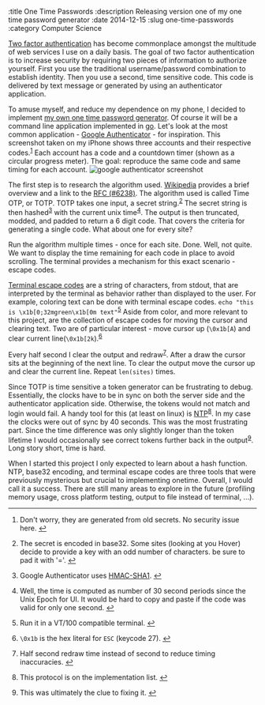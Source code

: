 :title One Time Passwords
:description Releasing version one of my one time password generator
:date 2014-12-15
:slug one-time-passwords
:category Computer Science


<p><a href="http://en.wikipedia.org/wiki/Two_factor_authentication">Two factor authentication</a> has become commonplace amongst the multitude of web services I use on a daily basis.
The goal of two factor authentication is to increase security by requiring two pieces of information to authorize yourself.
First you use the traditional username/password combination to establish identity.
Then you use a second, time sensitive code.
This code is delivered by text message or generated by using an authenticator application.</p>

<p>To amuse myself, and reduce my dependence on my phone, I decided to implement <a href="onetime.go">my own one time password generator</a>.
Of course it will be a command line application implemented in <a href="https://golang.org/">go</a>.
Let&#39;s look at the most common application - <a href="https://github.com/google/google-authenticator">Google Authenticator</a> - for inspiration.
This screenshot taken on my iPhone shows three accounts and their respective codes.<sup id="fnref1"><a href="#fn1" rel="footnote">1</a></sup>
Each account has a code and a countdown timer (shown as a circular progress meter).
The goal: reproduce the same code and same timing for each account.
<img src="/media/google_authenticator_screenshot.png" alt="google authenticator screenshot"></p>

<p>The first step is to research the algorithm used.
<a href="http://en.wikipedia.org/wiki/Google_Authenticator">Wikipedia</a> provides a brief overview and a link to the <a href="https://www.ietf.org/rfc/rfc6238.txt">RFC (#6238)</a>.
The algorithm used is called Time OTP, or TOTP.
TOTP takes one input, a secret string.<sup id="fnref2"><a href="#fn2" rel="footnote">2</a></sup>
The secret string is then hashed<sup id="fnref3"><a href="#fn3" rel="footnote">3</a></sup> with the current unix time<sup id="fnref4"><a href="#fn4" rel="footnote">4</a></sup>.
The output is then truncated, modded, and padded to return a 6 digit code.
That covers the criteria for generating a single code.
What about one for every site?</p>

<p>Run the algorithm multiple times - once for each site.
Done.
Well, not quite.
We want to display the time remaining for each code in place to avoid scrolling.
The terminal provides a mechanism for this exact scenario - escape codes.</p>

<p><a href="http://en.wikipedia.org/wiki/ANSI_escape_code">Terminal escape codes</a> are a string of characters, from stdout, that are interpreted by the terminal as behavior rather than displayed to the user.
For example, coloring text can be done with terminal escape codes.
<code>echo &quot;this is \x1b[0;32mgreen\x1b[0m text&quot;</code><sup id="fnref5"><a href="#fn5" rel="footnote">5</a></sup>
Aside from color, and more relevant to this project, are the collection of escape codes for moving the cursor and clearing text.
Two are of particular interest - move cursor up (<code>\0x1b[A</code>) and clear current line(<code>\0x1b[2k</code>).<sup id="fnref6"><a href="#fn6" rel="footnote">6</a></sup></p>

<p>Every half second I clear the output and redraw<sup id="fnref7"><a href="#fn7" rel="footnote">7</a></sup>.
After a draw the cursor sits at the beginning of the next line.
To clear the output move the cursor up and clear the current line.
Repeat <code>len(sites)</code> times.</p>

<p>Since TOTP is time sensitive a token generator can be frustrating to debug.
Essentially, the clocks have to be in sync on both the server side and the authenticator application side.
Otherwise, the tokens would not match and login would fail.
A handy tool for this (at least on linux) is <a href="http://www.ntp.org/">NTP</a><sup id="fnref8"><a href="#fn8" rel="footnote">8</a></sup>.
In my case the clocks were out of sync by 40 seconds.
This was the most frustrating part.
Since the time difference was only slightly longer than the token lifetime I would occasionally see correct tokens further back in the output<sup id="fnref9"><a href="#fn9" rel="footnote">9</a></sup>.
Long story short, time is hard.</p>

<p>When I started this project I only expected to learn about a hash function.
NTP, base32 encoding, and terminal escape codes are three tools that were previously mysterious but crucial to implementing onetime.
Overall, I would call it a success.
There are still many areas to explore in the future (profiling memory usage, cross platform testing, output to file instead of terminal, ...).</p>

<div class="footnotes">
<hr>
<ol>

<li id="fn1">
<p>Don&#39;t worry, they are generated from old secrets. No security issue here.&nbsp;<a href="#fnref1" rev="footnote">&#8617;</a></p>
</li>

<li id="fn2">
<p>The secret is encoded in base32. Some sites (looking at you Hover) decide to provide a key with an odd number of characters. be sure to pad it with &#39;=&#39;.&nbsp;<a href="#fnref2" rev="footnote">&#8617;</a></p>
</li>

<li id="fn3">
<p>Google Authenticator uses <a href="https://www.ietf.org/rfc/rfc2104.txt">HMAC-SHA1</a>.&nbsp;<a href="#fnref3" rev="footnote">&#8617;</a></p>
</li>

<li id="fn4">
<p>Well, the time is computed as number of 30 second periods since the Unix Epoch for UI. It would be hard to copy and paste if the code was valid for only one second.&nbsp;<a href="#fnref4" rev="footnote">&#8617;</a></p>
</li>

<li id="fn5">
<p>Run it in a VT/100 compatible terminal.&nbsp;<a href="#fnref5" rev="footnote">&#8617;</a></p>
</li>

<li id="fn6">
<p><code>\0x1b</code> is the hex literal for <code>ESC</code> (keycode 27).&nbsp;<a href="#fnref6" rev="footnote">&#8617;</a></p>
</li>

<li id="fn7">
<p>Half second redraw time instead of second to reduce timing inaccuracies.&nbsp;<a href="#fnref7" rev="footnote">&#8617;</a></p>
</li>

<li id="fn8">
<p>This protocol is on the implementation list.&nbsp;<a href="#fnref8" rev="footnote">&#8617;</a></p>
</li>

<li id="fn9">
<p>This was ultimately the clue to fixing it.&nbsp;<a href="#fnref9" rev="footnote">&#8617;</a></p>
</li>

</ol>
</div>
